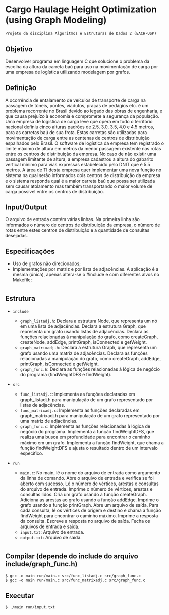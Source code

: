 # Cargo Haulage Height Optimization (using Graph Modeling)

    Projeto da disciplina Algoritmos e Estruturas de Dados 2 (EACH-USP)

## Objetivo
Desenvolver programa em linguagem C que solucione o problema da escolha da altura da carreta baú para uso na movimentação de carga por uma empresa de logística utilizando modelagem por grafos.

## Definição
A ocorrência de entalamento de veículos de transporte de carga na passagem de túneis, pontes, viadutos, praças de pedágios etc. é um problema recorrente no Brasil devido ao legado das obras de engenharia, e que causa prejuízo à economia e compromete a segurança da população.
Uma empresa de logística de carga leve que opera em todo o território nacional definiu cinco alturas padrões de 2.5, 3.0, 3.5, 4.0 e 4.5 metros, para as carretas baú de sua frota. Estas carretas são utilizadas para movimentação de carga entre as centenas de centros de distribuição espalhados pelo Brasil. O software de logística da empresa tem registrado o limite máximo de altura em metros da menor passagem existente nas rotas entre os centros de distribuição da empresa.
No caso de não existir uma passagem limitante de altura, a empresa cadastrou a altura do gabarito vertical mínimo para vias expressas estabelecido pelo DNIT que é 5.5 metros. A área de TI desta empresa quer implementar uma nova função no sistema na qual serão informados dois centros de distribuição da empresa e o sistema responda qual é a maior carreta baú que possa ser utilizada sem causar atolamento mas também transportando o maior volume de carga possível entre os centros de distribuição.

## Input/Output
O arquivo de entrada contém várias linhas. Na primeira linha são informados o número de centros de distribuição da empresa, o número de rotas entre estes centros de distribuição e a quantidade de consultas desejadas.

## Especificações
- Uso de grafos não direcionados;
- Implementações por matriz e por lista de adjacências. A aplicação é a mesma (única), apenas altera-se o #include e com diferentes alvos no Makefile;

#
## Estrutura
- `include`
  - `graph_listadj.h`:
    Declara a estrutura Node, que representa um nó em uma lista de adjacências.
    Declara a estrutura Graph, que representa um grafo usando listas de adjacências.
    Declara as funções relacionadas à manipulação do grafo, como createGraph, createNode, addEdge, printGraph, isConnected e getWeight.
  - `graph_matrixadj.h`:
    Declara a estrutura Graph, que representa um grafo usando uma matriz de adjacências.
    Declara as funções relacionadas à manipulação do grafo, como createGraph, addEdge, printGraph, isConnected e getWeight.
  - `graph_func.h`:
    Declara as funções relacionadas à lógica de negócio do programa (findWeightDFS e findWeight).

- `src`
  - `func_listadj.c`:
    Implementa as funções declaradas em graph_listadj.h para manipulação de um grafo representado por listas de adjacências.
  - `func_matrixadj.c`:
    Implementa as funções declaradas em graph_matrixadj.h para manipulação de um grafo representado por uma matriz de adjacências.
  - `graph_func.c`:
    Implementa as funções relacionadas à lógica de negócio do programa.
    Implementa a função findWeightDFS, que realiza uma busca em profundidade para encontrar o caminho máximo em um grafo.
    Implementa a função findWeight, que chama a função findWeightDFS e ajusta o resultado dentro de um intervalo específico.

- `run`
  - `main.c`:
    No main, lê o nome do arquivo de entrada como argumento da linha de comando.
    Abre o arquivo de entrada e verifica se foi aberto com sucesso.
    Lê o número de vértices, arestas e consultas do arquivo de entrada.
    Imprime o número de vértices, arestas e consultas lidos.
    Cria um grafo usando a função createGraph.
    Adiciona as arestas ao grafo usando a função addEdge.
    Imprime o grafo usando a função printGraph.
    Abre um arquivo de saída.
    Para cada consulta, lê os vértices de origem e destino e chama a função findWeight para encontrar o caminho máximo.
    Imprime a resposta da consulta.
    Escreve a resposta no arquivo de saída.
    Fecha os arquivos de entrada e saída.
  - `input.txt`:
    Arquivo de entrada.
  - `output.txt`:
    Arquivo de saída.

#
## Compilar (depende do include do arquivo include/graph_func.h)
~~~
$ gcc -o main run/main.c src/func_listadj.c src/graph_func.c
$ gcc -o main run/main.c src/func_matrixadj.c src/graph_func.c
~~~

## Executar
~~~
$ ./main run/input.txt
~~~